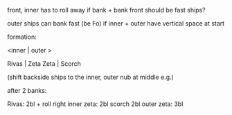 front, inner has to roll away if bank + bank
front should be fast ships?

outer ships can bank fast (be Fo) if inner + outer have vertical space at start

formation:

<inner | outer >

Rivas | Zeta
Zeta | Scorch

(shift backside ships to the inner, outer nub at middle e.g.)

after 2 banks:

Rivas: 2bl + roll right
inner zeta: 2bl
scorch 2bl
outer zeta: 3bl

